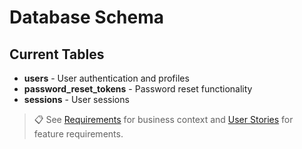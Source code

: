 # Database Schema

## Current Tables
- **users** - User authentication and profiles
- **password_reset_tokens** - Password reset functionality
- **sessions** - User sessions

> 📋 See [Requirements](./requirements.md) for business context and [User Stories](./user-stories.md) for feature requirements.
